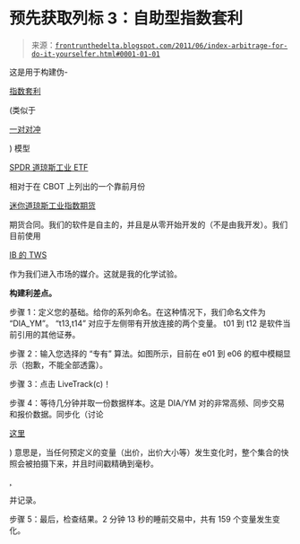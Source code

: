 <!--yml

类别: 未分类

日期：2024-05-12 23:37:18

-->

# 预先获取列标 3：自助型指数套利

> 来源：[`frontrunthedelta.blogspot.com/2011/06/index-arbitrage-for-do-it-yourselfer.html#0001-01-01`](https://frontrunthedelta.blogspot.com/2011/06/index-arbitrage-for-do-it-yourselfer.html#0001-01-01)

这是用于构建伪-

[指数套利](http://en.wikipedia.org/wiki/Index_arbitrage)

(类似于

[一对对冲](http://www.efinancialnews.com/story/2011-06-10/delta-one-nomura)

) 模型

[SPDR 道琼斯工业 ETF](https://www.spdrs.com/product/fund.seam?ticker=dia)

相对于在 CBOT 上列出的一个靠前月份

[迷你道琼斯工业指数期货](http://www.cmegroup.com/trading/equity-index/us-index/e-mini-dow_contract_specifications.html)

期货合同。我们的软件是自主的，并且是从零开始开发的（不是由我开发）。我们目前使用

[IB 的 TWS](http://www.interactivebrokers.com/ibg/main.php)

作为我们进入市场的媒介。这就是我的化学试验。

**构建利差点。**

步骤 1：定义您的基础。给你的系列命名。在这种情况下，我们命名文件为 “DIA_YM”。 “t13,t14” 对应于左侧带有开放连接的两个变量。 t01 到 t12 是软件当前引用的其他证券。

步骤 2：输入您选择的 “专有” 算法。如图所示，目前在 e01 到 e06 的框中模糊显示（抱歉，不能全部透露）。

步骤 3：点击 LiveTrack(c)！

步骤 4：等待几分钟并取一份数据样本。这是 DIA/YM 对的非常高频、同步交易和报价数据。同步化（讨论

[这里](http://rogerenright.blogspot.com/2011/06/triangular-arbitrage-using-usdhkd.html)

) 意思是，当任何预定义的变量（出价，出价大小等）发生变化时，整个集合的快照会被拍摄下来，并且时间戳精确到毫秒。

[,](http://en.wikipedia.org/wiki/Serial_comma)

并记录。

步骤 5：最后，检查结果。2 分钟 13 秒的睡前交易中，共有 159 个变量发生变化。
